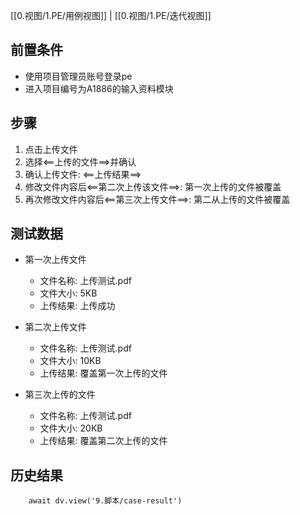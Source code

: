 [[0.视图/1.PE/用例视图]] | [[0.视图/1.PE/迭代视图]]

## 前置条件

- 使用项目管理员账号登录pe
- 进入项目编号为A1886的输入资料模块

## 步骤

1. 点击上传文件
2. 选择<==上传的文件==>并确认
3. 确认上传文件: <==上传结果==>
4. 修改文件内容后<==第二次上传该文件==>: 第一次上传的文件被覆盖
5. 再次修改文件内容后<==第三次上传文件==>: 第二从上传的文件被覆盖

## 测试数据

- 第一次上传文件
	- 文件名称: 上传测试.pdf
	- 文件大小: 5KB
	- 上传结果: 上传成功

- 第二次上传文件
	- 文件名称: 上传测试.pdf
	- 文件大小: 10KB
	- 上传结果: 覆盖第一次上传的文件

- 第三次上传的文件
	- 文件名称: 上传测试.pdf
	- 文件大小: 20KB
	- 上传结果: 覆盖第二次上传的文件

## 历史结果

```dataviewjs
    await dv.view('9.脚本/case-result')
```
